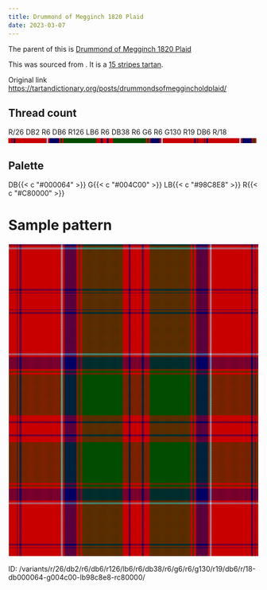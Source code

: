 ```yaml
---
title: Drummond of Megginch 1820 Plaid
date: 2023-03-07
---
```

The parent of this is [Drummond of Megginch 1820 Plaid](/tartans/r/26/db2/r6/db6/r126/lb6/r6/db38/r6/g6/r6/g130/r19/db6/r/18/)


This was sourced from <no value>.  It is a [15 stripes tartan](/stripes/stripes15/).

Original link https://tartandictionary.org/posts/drummondsofmeggincholdplaid/

## Thread count
R/26 DB2 R6 DB6 R126 LB6 R6 DB38 R6 G6 R6 G130 R19 DB6 R/18
![Sett](sett.png)

## Palette
DB{{< c "#000064" >}} G{{< c "#004C00" >}} LB{{< c "#98C8E8" >}} R{{< c "#C80000" >}}

# Sample pattern

![Tartan detail](tartan.png "R/26 DB2 R6 DB6 R126 LB6 R6 DB38 R6 G6 R6 G130 R19 DB6 R/18 tartan")

ID: /variants/r/26/db2/r6/db6/r126/lb6/r6/db38/r6/g6/r6/g130/r19/db6/r/18-db000064-g004c00-lb98c8e8-rc80000/